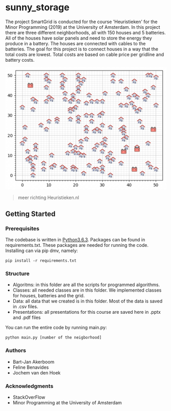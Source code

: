 # sunny_storage

The project SmartGrid is conducted for the course 'Heuristieken' for the Minor Programming (2019) at the University of Amsterdam. In this project there are three different neighborhoods, all with 150 houses and 5 batteries. All of the houses have solar panels and need to store the energy they produce in a battery. The houses are connected with cables to the batteries. The goal for this project is to connect houses in a way that the total costs are lowest. Total costs are based on cable price per gridline and battery costs.

<img src="Data/wijk1.png" />

> meer richting Heuristieken.nl

## Getting Started

### Prerequisites

The codebase is written in [Python3.6.3](https://www.python.org/downloads/). Packages can be found in requirements.txt. These packages are needed for running the code. Installing can via pip dmv, namely:

```
pip install -r requirements.txt
```

### Structure

* Algoritms: in this folder are all the scripts for programmed algorithms.
* Classes: all needed classes are in this folder. We implemented classes for houses, batteries and the grid.
* Data: all data that we created is in this folder. Most of the data is saved in .csv files.
* Presentations: all presentations for this course are saved here in .pptx and .pdf files

You can run the entire code by running main.py:

```
python main.py [number of the neigborhood]
```


### Authors
* Bart-Jan Akerboom
* Feline Benavides
* Jochem van den Hoek


### Acknowledgments

* StackOverFlow
* Minor Programming at the University of Amsterdam
